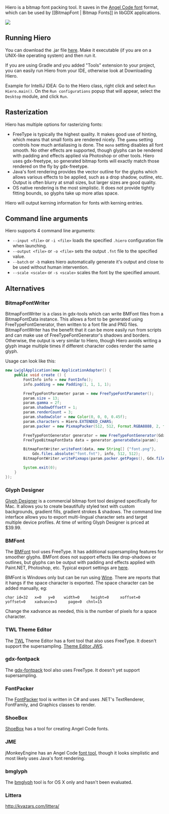 Hiero is a bitmap font packing tool. It saves in the [Angel Code font](http://www.angelcode.com/products/bmfont/) format, which can be used by [[BitmapFont | Bitmap Fonts]] in libGDX applications.

![](https://i.imgur.com/uLOncZF.png)

## Running Hiero ##

You can download the .jar file [here](https://libgdx-nightlies.s3.eu-central-1.amazonaws.com/libgdx-runnables/runnable-hiero.jar). Make it executable (if you are on a UNIX-like operating system) and then run it.

If you are using Gradle and you added "Tools" extension to your project, you can easily run Hiero from your IDE, otherwise look at Downloading Hiero.

Example for IntelliJ IDEA: Go to the Hiero class, right click and select `Run Hiero.main()`. On the `Run configurations` popup that will appear, select the `Desktop` module, and click `Run`.

## Rasterization ##

Hiero has multiple options for rasterizing fonts:

 * FreeType is typically the highest quality. It makes good use of hinting, which means that small fonts are rendered nicely. The `gamma` setting controls how much antialiasing is done. The `mono` setting disables all font smooth. No other effects are supported, though glyphs can be rendered with padding and effects applied via Photoshop or other tools. Hiero uses gdx-freetype, so generated bitmap fonts will exactly match those rendered on the fly by gdx-freetype.
 * Java's font rendering provides the vector outline for the glyphs which allows various effects to be applied, such as a drop shadow, outline, etc. Output is often blurry at small sizes, but larger sizes are good quality.
 * OS native rendering is the most simplistic. It does not provide tightly fitting bounds, so glyphs take up more atlas space.

Hiero will output kerning information for fonts with kerning entries.

## Command line arguments ##

Hiero supports 4 command line arguments:

* `--input <file>` or `-i <file>` loads the specified `.hiero` configuration file when launching. 
* `--output <file>` or `-o <file>` sets the output `.fnt` file to the specified value.
* `--batch` or `-b` makes hiero  automatically generate it's output and close to be used without human intervention.
* `--scale <scale>` or `-s <scale>` scales the font by the specified amount.

## Alternatives ##

### BitmapFontWriter ###

BitmapFontWriter is a class in gdx-tools which can write BMFont files from a BitmapFontData instance. This allows a font to be generated using FreeTypeFontGenerator, then written to a font file and PNG files. BitmapFontWriter has the benefit that it can be more easily run from scripts and can make use of FreeTypeFontGenerator's shadows and borders. Otherwise, the output is very similar to Hiero, though Hiero avoids writing a glyph image multiple times if different character codes render the same glyph.

Usage can look like this:

```java
new LwjglApplication(new ApplicationAdapter() {
	public void create () {
		FontInfo info = new FontInfo();
		info.padding = new Padding(1, 1, 1, 1);

		FreeTypeFontParameter param = new FreeTypeFontParameter();
		param.size = 13;
		param.gamma = 2f;
		param.shadowOffsetY = 1;
		param.renderCount = 3;
		param.shadowColor = new Color(0, 0, 0, 0.45f);
		param.characters = Hiero.EXTENDED_CHARS;
		param.packer = new PixmapPacker(512, 512, Format.RGBA8888, 2, false, new SkylineStrategy());

		FreeTypeFontGenerator generator = new FreeTypeFontGenerator(Gdx.files.absolute("some-font.ttf"));
		FreeTypeBitmapFontData data = generator.generateData(param);

		BitmapFontWriter.writeFont(data, new String[] {"font.png"},
			Gdx.files.absolute("font.fnt"), info, 512, 512);
		BitmapFontWriter.writePixmaps(param.packer.getPages(), Gdx.files.absolute("imageDir"), name);

		System.exit(0);
	}
});
```

### Glyph Designer ###

[Glyph Designer](http://www.71squared.com/glyphdesigner) is a commercial bitmap font tool designed specifically for Mac. It allows you to create beautifully styled text with custom backgrounds, gradient fills, gradient strokes & shadows. The command line interface allows you to export multi-lingual character sets and target multiple device profiles. At time of writing Glyph Designer is priced at $39.99.

### BMFont ###

The [BMFont](http://www.angelcode.com/products/bmfont/) tool uses FreeType. It has additional supersampling features for smoother glyphs. BMFont does not support effects like drop-shadows or outlines, but glyphs can be output with padding and effects applied with Paint.NET, Photoshop, etc. Typical export settings are [here](http://wiki.libgdx.googlecode.com/git/img/bmfont-export.png).

BMFont is Windows only but can be run using [Wine](http://www.winehq.org/). There are reports that it hangs if the space character is exported. The space character can be added manually, eg:
```
char id=32   x=0   y=0    width=0     height=0     xoffset=0    yoffset=0    xadvance=3     page=0  chnl=15
```
Change the xadvance as needed, this is the number of pixels for a space character.

### TWL Theme Editor ###

The [TWL](http://twl.l33tlabs.org/) Theme Editor has a font tool that also uses FreeType. It doesn't support the supersampling. [Theme Editor JWS](http://twl.l33tlabs.org/themer/themer.jnlp).

### gdx-fontpack ###

The [gdx-fontpack](https://github.com/mattdesl/gdx-fontpack) tool also uses FreeType. It doesn't yet support supersampling.

### FontPacker ###

The [FontPacker](http://www.java-gaming.org/topics/fontpacker-pack-truetype-fonts-into-your-game/30219/view.html) tool is written in C# and uses .NET's TextRenderer, FontFamily, and Graphics classes to render.

### ShoeBox ###

[ShoeBox](http://renderhjs.net/shoebox/) has a tool for creating Angel Code fonts.

### JME ###

jMonkeyEngine has an Angel Code [font tool](http://jmonkeyengine.org/groups/jmonkeyplatform/forum/topic/font-creator-for-jmp/), though it looks simplistic and most likely uses Java's font rendering.

### bmglyph ###

The [bmglyph](http://www.bmglyph.com//) tool is for OS X only and hasn't been evaluated.

### Littera ###

http://kvazars.com/littera/